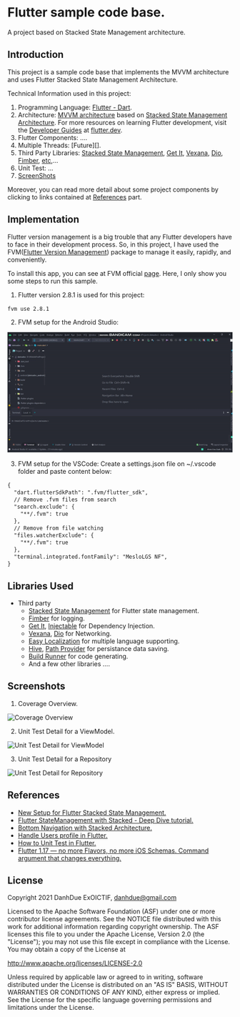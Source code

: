 Flutter sample code base.
=============================================

A project based on Stacked State Management architecture.

Introduction
------------

This project is a sample code base that implements the MVVM architecture and uses Flutter Stacked State Management Architecture.

Technical Information used in this project:

1. Programming Language: [Flutter - Dart][0].
2. Architecture: [MVVM architecture][1] based on [Stacked State Management Architecture][2].  For more resources on learning Flutter development, visit the [Developer Guides](https://docs.flutter.dev/get-started/codelab) at [flutter.dev](https://flutter.dev/).
3. Flutter Components: ....
4. Multiple Threads: [Future][].
5. Third Party Libraries: [Stacked State Management][2], [Get It][5], [Vexana][6], [Dio][7], [Fimber][9], [etc][14],...
6. Unit Test: ...
7. [ScreenShots][15]

Moreover, you can read more detail about some project components by clicking to links contained at [References][16] part.

Implementation
--------------
Flutter version management is a big trouble that any Flutter developers have to face in their development process.
So, in this project, I have used the FVM([Flutter Version Management][18]) package to manage it easily, rapidly, and conveniently.

To install this app, you can see at FVM official [page][19].
Here, I only show you some steps to run this sample.

1. Flutter version 2.8.1 is used for this project:
```
fvm use 2.8.1
```

2. FVM setup for the Android Studio:
<p align='center'>
    <img src="screenshots/fvm_setup.gif" />
</p>

3. FVM setup for the VSCode:
Create a settings.json file on ~/.vscode folder and paste content below:
```
{
  "dart.flutterSdkPath": ".fvm/flutter_sdk",
  // Remove .fvm files from search
  "search.exclude": {
    "**/.fvm": true
  },
  // Remove from file watching
  "files.watcherExclude": {
    "**/.fvm": true
  },
  "terminal.integrated.fontFamily": "MesloLGS NF",
}
```

Libraries Used
--------------

* Third party
    * [Stacked State Management][2] for Flutter state management.
    * [Fimber][9] for logging.
    * [Get It][5], [Injectable][8] for Dependency Injection.
    * [Vexana][6], [Dio][7] for Networking.
    * [Easy Localization][10] for multiple language supporting.
    * [Hive][11], [Path Provider][12] for persistance data saving.
    * [Build Runner][13] for code generating.
    * And a few other libraries ....

[0]: https://flutter.dev/
[1]: https://en.wikipedia.org/wiki/Model%E2%80%93view%E2%80%93viewmodel
[2]: https://www.filledstacks.com/

[3]: https://viblo.asia/p/new-setup-for-flutter-stacked-state-management-ByEZkejA5Q0
[4]: https://viblo.asia/p/flutter-statemanagement-with-stacked-deep-dive-tutorial-GrLZDBRg5k0

[5]: https://pub.dev/packages/get_it
[6]: https://pub.dev/packages/vexana
[7]: https://pub.dev/packages/dio
[8]: https://pub.dev/packages/injectable
[9]: https://pub.dev/packages/fimber
[10]: https://pub.dev/packages/easy_localization
[11]: https://pub.dev/packages/hive
[12]: https://pub.dev/packages/path_provider
[13]: https://pub.dev/packages/build_runner

[14]: https://github.com/DanhDue/stacked_state_mamagement#libraries-used
[15]: https://github.com/DanhDue/stacked_state_mamagement#screenshots
[16]: https://github.com/DanhDue/stacked_state_mamagement#references

[17]: https://viblo.asia/p/bottom-navigation-with-stacked-architecture-XL6lABVp5ek
[18]: https://fvm.app/
[19]: https://fvm.app/docs/getting_started/installation
[20]: https://viblo.asia/p/handle-users-profile-in-flutter-XL6lABpJ5ek
[21]: https://viblo.asia/p/how-to-unit-test-in-flutter-Eb85ozv6l2G
[22]: https://viblo.asia/p/flutter-117-no-more-flavors-no-more-ios-schemas-command-argument-that-changes-everything-3P0lPB7gKox


Screenshots
-----------
1. Coverage Overview.

![Coverage Overview](screenshots/unit_tests_coverage_overview.png "Coverage Overview.")

2. Unit Test Detail for a ViewModel.

![Unit Test Detail for ViewModel](screenshots/unit_tests_view_model_detail.png "Unit Test Detail for ViewModel.")

3. Unit Test Detail for a Repository

![Unit Test Detail for Repository](screenshots/unit_tests_repository_detail.png "Unit Test Detail for Repository.")

References
----------
* [New Setup for Flutter Stacked State Management.][3]
* [Flutter StateManagement with Stacked - Deep Dive tutorial.][4]
* [Bottom Navigation with Stacked Architecture.][17]
* [Handle Users profile in Flutter.][20]
* [How to Unit Test in Flutter.][21]
* [Flutter 1.17 — no more Flavors, no more iOS Schemas. Command argument that changes everything.][22]


License
-------

Copyright 2021 DanhDue ExOICTIF, danhdue@gmail.com

Licensed to the Apache Software Foundation (ASF) under one or more contributor
license agreements.  See the NOTICE file distributed with this work for
additional information regarding copyright ownership.  The ASF licenses this
file to you under the Apache License, Version 2.0 (the "License"); you may not
use this file except in compliance with the License.  You may obtain a copy of
the License at

http://www.apache.org/licenses/LICENSE-2.0

Unless required by applicable law or agreed to in writing, software
distributed under the License is distributed on an "AS IS" BASIS, WITHOUT
WARRANTIES OR CONDITIONS OF ANY KIND, either express or implied.  See the
License for the specific language governing permissions and limitations under
the License.
